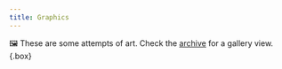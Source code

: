 ```yaml
---
title: Graphics
---
```


🖼️ These are some attempts of art. Check the [archive](/graphics/archive/) for a gallery view.
{.box}
